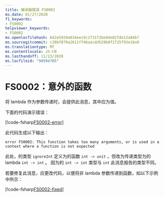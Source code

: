 ```yaml
---
title: 编译器错误 FS0002
ms.date: 01/27/2020
f1_keywords:
- FS0002
helpviewer_keywords:
- FS0002
ms.openlocfilehash: 642e5929a034eec9c2731f2be9de02fde13a84b7
ms.sourcegitcommit: c38bf879a2611ff46aacdd529b9f2725f93e18a9
ms.translationtype: MT
ms.contentlocale: zh-CN
ms.lasthandoff: 11/13/2020
ms.locfileid: "94594705"
---
```

# <a name="fs0002-function-unexpected"></a>FS0002：意外的函数

将 lambda 作为参数传递时，会提供此消息，其中应为值。

下面的代码演示错误：

[!code-fsharp[FS0002-error](~/samples/snippets/fsharp/compiler-messages/fs0002.fsx#L1-L3)]

此代码生成以下输出：

```text
error FS0002: This function takes too many arguments, or is used in a context where a function is not expected
```

此处，的类型 `ignoreInt` 定义为的函数 `int -> unit` ，但改为传递类型为的 lambda `int -> int` 。 因为的 `int -> int` 类型与 `int` 此消息报告的类型不同。

若要修复此消息，应更改代码，以便将非 lambda 参数传递到函数，如以下示例中所示：

[!code-fsharp[FS0002-fixed](~/samples/snippets/fsharp/compiler-messages/fs0002.fsx#L6-L8)]
